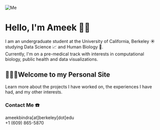 ![Me](Ameeki.github.io/Ameek.JPG)
      
# Hello, I'm Ameek 👋🏽
I am an undergraduate student at the University of California, Berkeley 󠁵󠁳󠁣󠁡󠁿☀️ studying Data Science 📈 and Human Biology 🔬. 
<br /> Currently, I'm on a pre-medical track with interests in computational biology, public health and data visualizations.

## 👩🏽‍💻Welcome to my Personal Site
Learn more about the projects I have worked on, the experiences I have had, and my other interests.

### Contact Me  ☎️
ameekbindra[at]berkeley[dot]edu
<br /> +1 (609) 865-5870

